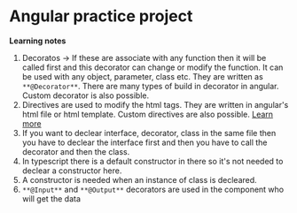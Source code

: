 # Angular practice project
**Learning notes**
1. Decoratos -> If these are associate with any function then it will be called first and this decorator can change or modify the function. It can be used with any object, parameter, class etc. They are written as `**@Decorator**`. There are many types of build in decorator in angular. Custom decorator is also possible. 
2. Directives are used to modify the html tags. They are written in angular's html file or html template. Custom directives are also possible. [Learn more](https://angular.io/guide/built-in-directives)
3.  If you want to declear interface, decorator, class in the same file then you have to declear the interface first and then you have to call the decorator and then the class. 
4.  In typescript there is a default constructor in there so it's not needed to declear a constructor here. 
5.  A constructor is needed when an instance of class is decleared.
6.  `**@Input**` and `**@Output**` decorators are used in the component who will get the data 
